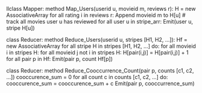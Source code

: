 llclass Mapper:
    method Map_Users(userid u, movieid m, reviews r):
        H = new AssociativeArray
        for all rating i in reviews r:
            Append movieid m to H[u]  # track all movies user u has reviewed
        for all user u in stripe_arr:
                Emit(user u, stripe H[u]) 

class Reducer:
    method Reduce_Users(userid u, stripes [H1, H2, ...]):
        Hf = new AssociativeArray
        for all stripe H in stripes [H1, H2, ...] do:
            for all movieid i in stripes H:
                for all movieid j not i in stripes H:
                        H[pair(i,j)] = H[pair(i,j)] + 1
        for all pair p in Hf:
                Emit(pair p, count Hf[p])

class Reducer:
    method Reduce_Cooccurrence_Count(pair p, counts [c1, c2, ...])
    cooccurence_sum = 0
    for all count c in counts [c1, c2, ...] do:
        cooccurence_sum = cooccurence_sum + c
    Emit(pair p, cooccurrence_sum)
